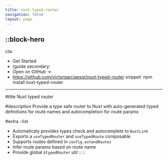 ```yaml
---
title: nuxt-typed-router
navigation: false
layout: page
---
```


::block-hero
---
cta:
  - Get Started
  - /guide
secondary:
  - Open on GitHub →
  - https://github.com/victorgarciaesgi/nuxt-typed-router
snippet: npm install nuxt-typed-router
---

#title
Nuxt typed router

#description
Provide a type safe router to Nuxt with auto-generated typed definitions for route names and autocompletion for route params


#extra
  ::list
  - Automaticaly provides types check and autocomplete to `NuxtLink`
  - Exports a `useTypedRouter` and `useTypedRoute` composable
  - Supports routes defined in `config.extendRoutes`
  - Infer route params based on route name
  - Provide global `$typedRouter` util
  ::
::
